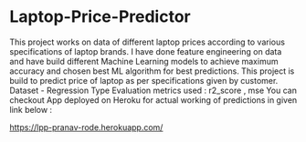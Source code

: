 # Laptop-Price-Predictor 
This project works on data of different laptop prices according to various specifications of laptop brands. I have done feature engineering on data and have build different Machine Learning models to achieve maximum accuracy and chosen best ML algorithm for best predictions. This project is build to predict price of laptop as per specifications given by customer.  
Dataset - Regression Type
Evaluation metrics used : r2_score , mse
You can checkout App deployed on Heroku for actual working of predictions in given link below :

https://lpp-pranav-rode.herokuapp.com/
